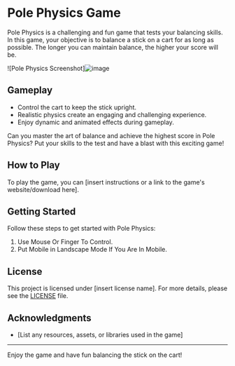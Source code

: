 # Pole Physics Game

Pole Physics is a challenging and fun game that tests your balancing skills. In this game, your objective is to balance a stick on a cart for as long as possible. The longer you can maintain balance, the higher your score will be.

![Pole Physics Screenshot]![image](https://github.com/Bimarsha69/PolePhysics/assets/116154292/44d8e6de-a6ab-49a5-800f-42a6da3dfc75)


## Gameplay

- Control the cart to keep the stick upright.
- Realistic physics create an engaging and challenging experience.
- Enjoy dynamic and animated effects during gameplay.

Can you master the art of balance and achieve the highest score in Pole Physics? Put your skills to the test and have a blast with this exciting game!

## How to Play

To play the game, you can [insert instructions or a link to the game's website/download here].

## Getting Started

Follow these steps to get started with Pole Physics:

1. Use Mouse Or Finger To Control.
2. Put Mobile in Landscape Mode If You Are In Mobile.

## License

This project is licensed under [insert license name]. For more details, please see the [LICENSE](LICENSE) file.

## Acknowledgments

- [List any resources, assets, or libraries used in the game]

---

Enjoy the game and have fun balancing the stick on the cart!
